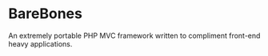 # BareBones
An extremely portable PHP MVC framework written to compliment front-end heavy applications.
